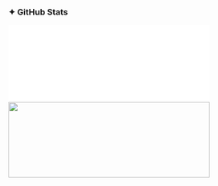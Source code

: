 ### ✦ GitHub Stats
<div align="left"> 
  <img src="./metrics.svg" width= "400" height="150" /> &nbsp;&nbsp;
  <img src="https://github-readme-stats.vercel.app/api?username=chiyo-an&show_icons=true&theme=tokyonight&hide_border=true&bg_color=0D1117" width= "400" height="150" />
</div>
